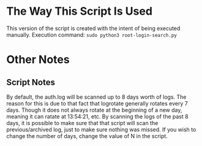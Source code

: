# The Way This Script Is Used
This version of the script is created with the intent of being executed manually. Execution command: `sudo python3 root-login-search.py`

# Other Notes
## Script Notes
By default, the auth.log will be scanned up to 8 days worth of logs. The reason for this is due to that fact that logrotate generally rotates every 7 days. Though it does not always rotate at the beginning of a new day, meaning it can ratate at 13:54:21, etc. By scanning the logs of the past 8 days, it is possible to make sure that that script will scan the previous/archived log, just to make sure nothing was missed.
If you wish to change the number of days, change the value of N in the script.
